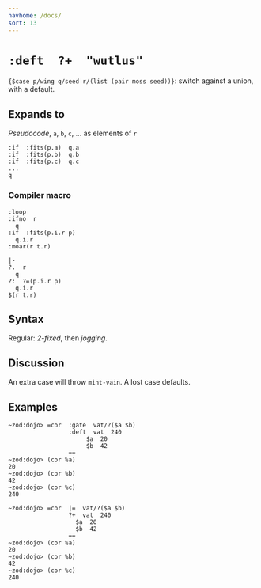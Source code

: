 ```yaml
---
navhome: /docs/
sort: 13
---
```


# `:deft  ?+  "wutlus"`

`{$case p/wing q/seed r/(list (pair moss seed))}`: switch against 
a union, with a default.

## Expands to

*Pseudocode*, `a`, `b`, `c`, ... as elements of `r`

```
:if  :fits(p.a)  q.a
:if  :fits(p.b)  q.b
:if  :fits(p.c)  q.c
...
q
```

### Compiler macro

```
:loop
:ifno  r
  q
:if  :fits(p.i.r p)
  q.i.r
:moar(r t.r)
```

```
|-
?.  r
  q
?:  ?=(p.i.r p)
  q.i.r
$(r t.r)
```

## Syntax

Regular: *2-fixed*, then *jogging*.

## Discussion

An extra case will throw `mint-vain`.  A lost case defaults.

## Examples

```
~zod:dojo> =cor  :gate  vat/?($a $b)
                 :deft  vat  240
                      $a  20
                      $b  42
                 ==
~zod:dojo> (cor %a)
20
~zod:dojo> (cor %b)
42
~zod:dojo> (cor %c)
240
```

```
~zod:dojo> =cor  |=  vat/?($a $b)
                 ?+  vat  240
                   $a  20
                   $b  42
                 ==
~zod:dojo> (cor %a)
20
~zod:dojo> (cor %b)
42
~zod:dojo> (cor %c)
240
```
